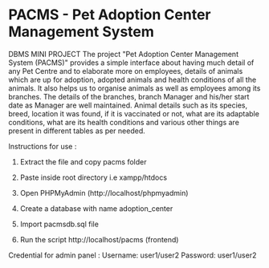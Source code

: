 # PACMS - Pet Adoption Center Management System
DBMS MINI PROJECT
The project "Pet Adoption Center Management System (PACMS)" provides a simple interface about having much detail of any Pet Centre and to elaborate more on employees, details of animals which are up for adoption, adopted animals and health conditions of all the animals. It also helps us to organise animals as well as employees among its branches. The details of the branches, branch Manager and his/her start date as Manager are well maintained. Animal details such as its species, breed, location it was found, if it is vaccinated or not, what are its adaptable conditions, what are its health conditions and various other things are present in different tables as per needed.

Instructions for use :
1. Extract the file and copy pacms folder

2. Paste inside root directory i.e xampp/htdocs

3. Open PHPMyAdmin (http://localhost/phpmyadmin)

4. Create a database with name adoption_center

5. Import pacmsdb.sql file

7. Run the script http://localhost/pacms (frontend)

Credential for admin panel :
Username: user1/user2
Password: user1/user2
